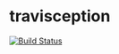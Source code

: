 # travisception
[![Build Status](https://travis-ci.org/show0k/travisception.svg)](https://travis-ci.org/show0k/travisception)
